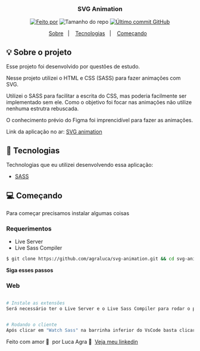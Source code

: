 <h3 align="center">
  SVG Animation
</h3>

<p align="center">
  <a href="https://www.linkedin.com/in/agra-luca/"><img alt="Feito por" src="https://img.shields.io/badge/feito%20por-Luca%20Agra-%2315C3"></a>
  <img alt="Tamanho do repo" src="https://img.shields.io/github/repo-size/agraluca/svg-animation?color=15C3D6%22">
  <a href="https://github.com/agraluca/svg-animation/commits/main"><img alt="Último commit GitHub" src="https://img.shields.io/github/last-commit/agraluca/svg-animation?color=15C3D6"></a>
</p>

<p align="center">
  <a href="#-sobre-o-projeto">Sobre</a>&nbsp;&nbsp;&nbsp;|&nbsp;&nbsp;&nbsp;
  <a href="#-tecnologias">Tecnologias</a>&nbsp;&nbsp;&nbsp;|&nbsp;&nbsp;&nbsp;
  <a href="#-começando">Começando</a>&nbsp;&nbsp;&nbsp;
</p>

## :bulb: Sobre o projeto

Esse projeto foi desenvolvido por questões de estudo.

Nesse projeto utilizei o HTML e CSS (SASS) para fazer animações com SVG.

Utilizei o SASS para facilitar a escrita do CSS, mas poderia facilmente ser implementado sem ele. Como o objetivo foi focar nas animações não utilize nenhuma estrutra rebuscada.

O conhecimento prévio do Figma foi imprencidível para fazer as animações.

Link da aplicação no ar: [SVG animation](https://svg-animation-lemon.vercel.app/)

## 🚀 Tecnologias

Technologias que eu utilizei desenvolvendo essa aplicação:

- [SASS](https://sass-lang.com/)

## 💻 Começando

Para começar precisamos instalar algumas coisas

### Requerimentos

- Live Server
- Live Sass Compiler

```bash
$ git clone https://github.com/agraluca/svg-animation.git && cd svg-animation
```

**Siga esses passos**

### Web

```bash

# Instale as extensões
Será necessário ter o Live Server e o Live Sass Compiler para rodar o projeto


# Rodando o cliente
Após clicar em "Watch Sass" na barrinha inferior do VsCode basta clicar com o botão direito no arquivo index.html e então clicar em "Open with Live Server"
```

Feito com amor 💙&nbsp; por Luca Agra 👋 &nbsp;[Veja meu linkedin](https://www.linkedin.com/in/agra-luca/)
